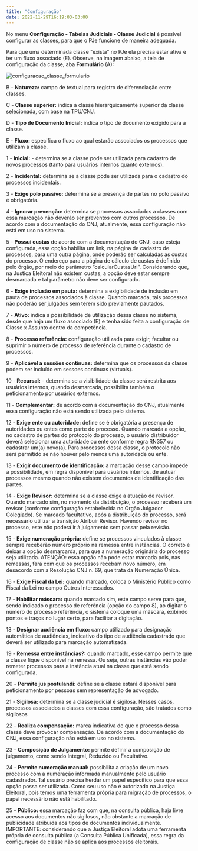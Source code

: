 ```yaml
---
title: "Configuração"
date: 2022-11-29T16:19:03-03:00
---
```


No menu **Configuração - Tabelas Judiciais - Classe Judicial** é possível configurar as classes, para que o PJe funcione de maneira adequada.

Para que uma determinada classe "exista" no PJe ela precisa estar ativa e ter um fluxo associado (E). Observe, na imagem abaixo, a tela de configuração da classe, aba **Formulário** (A):

![configuracao_classe_formulario](/imagens/configuracao_classe_formulario.jpg)


B - **Natureza:** campo de textual para registro de diferenciação entre classes.

C - **Classe superior:** indica a classe hierarquicamente superior da classe selecionada, com base na TPU/CNJ.

D - **Tipo de Documento Inicial:** indica o tipo de documento exigido para a classe.

E - **Fluxo:** especifica o fluxo ao qual estarão associados os processos que utilizam a classe. 

1 - **Inicial:** - determina se a classe pode ser utilizada para cadastro de novos processos (tanto para usuários internos quanto externos).

2 - **Incidental:** determina se a classe pode ser utilizada para o cadastro do processos incidentais.

3 - **Exige polo passivo:** determina se a presença de partes no polo passivo é obrigatória.

4 - **Ignorar prevenção:** determina se processos associados a classes com essa marcação não deverão ser preventos com outros processos. De acordo com a documentação do CNJ, atualmente, essa configuração não está em uso no sistema.

5 - **Possui custas** de acordo com a documentação do CNJ, caso esteja configurada, essa opção habilita um link, na página de cadastro de processos, para uma outra página, onde poderão ser calculadas as custas do processo. O endereço para a página de cálculo de custas é definido pelo órgão, por meio do parâmetro “calcularCustasUrl”. Considerando que, na Justiça Eleitoral não existem custas, a opção deve estar sempre desmarcada e tal parâmetro não deve ser configurado.

6 - **Exige inclusão em pauta:** determina a exigibilidade de inclusão em pauta de processos associados à classe. Quando marcada, tais processos não poderão ser julgados sem terem sido previamente pautados.

7 - **Ativo:** indica a possibilidade de utilização dessa classe no sistema, desde que haja um fluxo associado (E) e tenha sido feita a configuração de Classe x Assunto dentro da competência.

8 - **Processo referência:** configuração utilizada para exigir, facultar ou suprimir o número de processo de referência durante o cadastro de processos.

9 - **Aplicável a sessões contínuas:** determina que os processos da classe podem ser incluído em sessoes continuas (virtuais).

10 - **Recursal:** - determina se a visibilidade da classe será restrita aos usuários internos, quando desmarcada, possibilita também o peticionamento por usuários externos.

11 - **Complementar:** de acordo com a documentação do CNJ, atualmente essa configuração não está sendo utilizada pelo sistema.

12 - **Exige ente ou autoridade:** define se é obrigatória a presença de autoridades ou entes como parte do processo. Quando marcada a opção, no cadastro de partes do protocolo do processo, o usuário distribuidor deverá selecionar uma autoridade ou ente conforme regra RN357 ou cadastrar um(a) novo(a). Para processos dessa classe, o protocolo não será permitido se não houver pelo menos uma autoridade ou ente.

13 - **Exigir documento de identificação:** a marcação desse campo impede a possibilidade, em regra disponível para usuários internos, de autuar processos mesmo quando não existem documentos de identificação das partes. 

14 - **Exige Revisor:** determina se a classe exige a atuação de revisor. Quando marcado sim, no momento da distribuição, o processo receberá um revisor (conforme configuração estabelecida no Orgão Julgador Colegiado). Se marcado facultativo, após a distribuição do processo, será necessário utilizar a transição Atribuir Revisor. Havendo revisor no processo, este não poderá ir à julgamento sem passar pela revisão.

15 - **Exige numeração própria:** define se processos vinculados à classe sempre receberão número próprio na remessa entre instâncias. O correto é deixar a opção desmarcarda, para que a numeração originária do processo seja utilizada. ATENÇÃO: essa opção não pode estar marcada pois, nas remessas, fará com que os processos recebam novo número, em desacordo com a Resolução CNJ n. 69, que trata da Numeração Única.

16 - **Exige Fiscal da Lei:** quando marcado, coloca o Ministério Público como Fiscal da Lei no campo Outros Interessados.

17 - **Habilitar máscara:** quando marcado sim, este campo serve para que, sendo indicado o processo de referência (opção do campo 8), ao digitar o número do processo referência, o sistema coloque uma máscara, exibindo pontos e traços no lugar certo, para facilitar a digitação.

18 - **Designar audiência em fluxo:** campo utilizado para designação automática de audiências, indicativo do tipo de audiência cadastrado que deverá ser utilizado para marcação automatizada.

19 - **Remessa entre instâncias?:** quando marcado, esse campo permite que a classe fique disponível na remessa. Ou seja, outras instâncias vão poder remeter processos para a instância atual na classe que está sendo configurada.

20 - **Permite jus postulandi:** define se a classe estará disponível para peticionamento por pessoas sem representação de advogado.

21 - **Sigilosa:** determina se a classe judicial é sigilosa. Nesses casos, processos associados a classes com essa configuração, são tratados como sigilosos

22 - **Realiza compensação:** marca indicativa de que o processo dessa classe deve provocar compensação. De acordo com a documentação do CNJ, essa configuração não está em uso no sistema.

23 - **Composição de Julgamento:** permite definir a composição de julgamento, como sendo Integral, Reduzido ou Facultativo.

24 - **Permite numeração manual:** possibilita a criação de um novo processo com a numeração informada manualmente pelo usuário cadastrador. Tal usuário precisa herdar um papel específico para que essa opção possa ser utilizada. Como seu uso não é autorizado na Justiça Eleitoral, pois temos uma ferramenta própria para migração de processos, o papel necessário não está habilitado.

25 - **Público:** essa marcação faz com que, na consulta pública, haja livre acesso aos documentos não sigilosos, não obstante a marcação de publicidade atribuída aos tipos de documentos individualmente. IMPORTANTE: considerando que a Justiça Eleitoral adota uma ferramenta própria de consulta pública (a Consulta Pública Unificada), essa regra da configuração de classe não se aplica aos processos eleitorais. 
